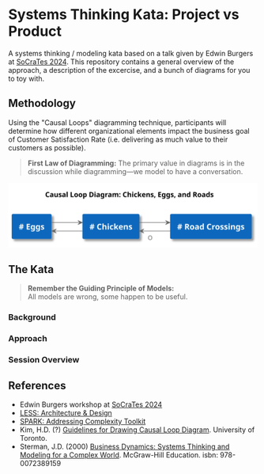 # Systems Thinking Kata: Project vs Product

A systems thinking / modeling kata based on a talk given by Edwin Burgers at [SoCraTes 2024](https://socratesbe.org).
This repository contains a general overview of the approach, a description of the excercise, and a bunch of diagrams for you to toy with.

## Methodology

Using the "Causal Loops" diagramming technique, participants will determine how different organizational elements impact 
the business goal of Customer Satisfaction Rate (i.e. delivering as much value to their customers as possible).

> **First Law of Diagramming:**
> The primary value in diagrams is in the discussion while diagramming—we model to have a conversation.

![./docs/example_loop.svg](./docs/example_loop.svg)

## The Kata

> **Remember the Guiding Principle of Models:**  
> All models are wrong, some happen to be useful.


### Background

### Approach

### Session Overview


## References

* Edwin Burgers workshop at [SoCraTes 2024](https://socratesbe.org/)
* [LESS: Architecture & Design](https://less.works/less/technical-excellence/architecture-design)
* [SPARK: Addressing Complexity Toolkit](https://spark.mcmaster.ca/)
* Kim, H.D. (?) [Guidelines for Drawing Causal Loop Diagram](https://www.cs.toronto.edu/~sme/SystemsThinking/GuidelinesforDrawingCausalLoopDiagrams.pdf). University of Toronto.
* Sterman, J.D. (2000) [Business Dynamics: Systems Thinking and Modeling for a Complex World](https://www.goodreads.com/book/show/39736248-business-dynamics). McGraw-Hill Education. isbn: 978-0072389159
